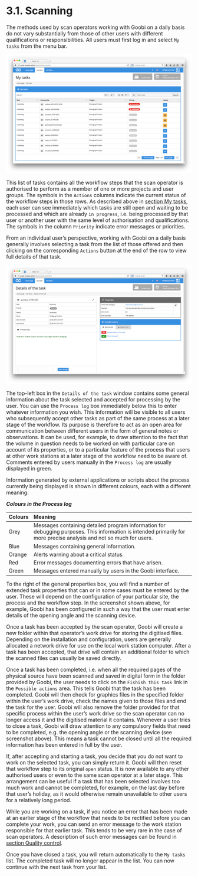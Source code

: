 # 3.1. Scanning

The methods used by scan operators working with Goobi on a daily basis do not vary substantially from those of other users with different qualifications or responsibilities. All users must first log in and select `My tasks` from the menu bar.

![&#x2018;My tasks&#x2019; for a scan operator](../../.gitbook/assets/27e.png)

This list of tasks contains all the workflow steps that the scan operator is authorised to perform as a member of one or more projects and user groups. The symbols in the `Actions` columns indicate the current status of the workflow steps in those rows. As described above in [section My tasks](../2/2.8.md), each user can see immediately which tasks are still open and waiting to be processed and which are already `in progress`, i.e. being processed by that user or another user with the same level of authorisation and qualifications. The symbols in the column `Priority` indicate error messages or priorities.

From an individual user’s perspective, working with Goobi on a daily basis generally involves selecting a task from the list of those offered and then clicking on the corresponding `Actions` button at the end of the row to view full details of that task.

![Detailed view of a task after it has been accepted](../../.gitbook/assets/28e.png)

The top-left box in the `Details of the task` window contains some general information about the task selected and accepted for processing by the user. You can use the `Process log` box immediately below this to enter whatever information you wish. This information will be visible to all users who subsequently accept other tasks as part of the same process at a later stage of the workflow. Its purpose is therefore to act as an open area for communication between different users in the form of general notes or observations. It can be used, for example, to draw attention to the fact that the volume in question needs to be worked on with particular care on account of its properties, or to a particular feature of the process that users at other work stations at a later stage of the workflow need to be aware of. Comments entered by users manually in the `Process log` are usually displayed in green.

Information generated by external applications or scripts about the process currently being displayed is shown in different colours, each with a different meaning:

_**Colours in the Process log**_

| **Colours** | **Meaning** |
| :--- | :--- |
| Grey | Messages containing detailed program information for debugging purposes. This information is intended primarily for more precise analysis and not so much for users. |
| Blue | Messages containing general information. |
| Orange | Alerts warning about a critical status. |
| Red | Error messages documenting errors that have arisen. |
| Green | Messages entered manually by users in the Goobi interface. |

To the right of the general properties box, you will find a number of extended task properties that can or in some cases must be entered by the user. These will depend on the configuration of your particular site, the process and the workflow step. In the screenshot shown above, for example, Goobi has been configured in such a way that the user must enter details of the opening angle and the scanning device.

Once a task has been accepted by the scan operator, Goobi will create a new folder within that operator’s work drive for storing the digitised files. Depending on the installation and configuration, users are generally allocated a network drive for use on the local work station computer. After a task has been accepted, that drive will contain an additional folder to which the scanned files can usually be saved directly.

Once a task has been completed, i.e. when all the required pages of the physical source have been scanned and saved in digital form in the folder provided by Goobi, the user needs to click on the `Fishish this task` link in the `Possible actions` area. This tells Goobi that the task has been completed. Goobi will then check for graphics files in the specified folder within the user’s work drive, check the names given to those files and end the task for the user. Goobi will also remove the folder provided for that specific process within the user’s work drive so the scan operator can no longer access it and the digitised material it contains. Whenever a user tries to close a task, Goobi will draw attention to any compulsory fields that need to be completed, e.g. the opening angle or the scanning device \(see screenshot above\). This means a task cannot be closed until all the required information has been entered in full by the user.

If, after accepting and starting a task, you decide that you do not want to work on the selected task, you can simply return it. Goobi will then reset that workflow step to its original `open` status. It is now available to any other authorised users or even to the same scan operator at a later stage. This arrangement can be useful if a task that has been selected involves too much work and cannot be completed, for example, on the last day before that user’s holiday, as it would otherwise remain unavailable to other users for a relatively long period.

While you are working on a task, if you notice an error that has been made at an earlier stage of the workflow that needs to be rectified before you can complete your work, you can send an error message to the work station responsible for that earlier task. This tends to be very rare in the case of scan operators. A description of such error messages can be found in [section Quality control](3.2.md).

Once you have closed a task, you will return automatically to the `My tasks` list. The completed task will no longer appear in the list. You can now continue with the next task from your list.


